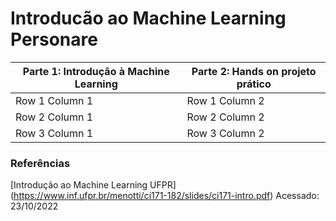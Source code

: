 # Introducão ao Machine Learning Personare
Parte 1: Introdução à Machine Learning  | Parte 2: Hands on projeto prático |
| --------------- | --------------- |
| Row 1 Column 1 | Row 1 Column 2 |
| Row 2 Column 1 | Row 2 Column 2 |
| Row 3 Column 1 | Row 3 Column 2 |



### Referências
[Introdução ao Machine Learning UFPR] (https://www.inf.ufpr.br/menotti/ci171-182/slides/ci171-intro.pdf)
Acessado: 23/10/2022
